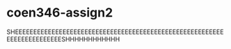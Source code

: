 ﻿# coen346-assign2
SHEEEEEEEEEEEEEEEEEEEEEEEEEEEEEEEEEEEEEEEEEEEEEEEEEEEEEEEEEEEEEEEEEEEEEEEESHHHHHHHHHHHH
